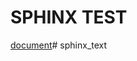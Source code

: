 # SPHINX TEST

[document](https://hisanoyukito1.github.io/sphinx_test/)#   s p h i n x _ t e x t  
 